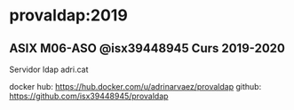 # provaldap:2019
## ASIX M06-ASO @isx39448945 Curs 2019-2020

Servidor ldap adri.cat

docker hub: https://hub.docker.com/u/adrinarvaez/provaldap
github: https://github.com/isx39448945/provaldap

